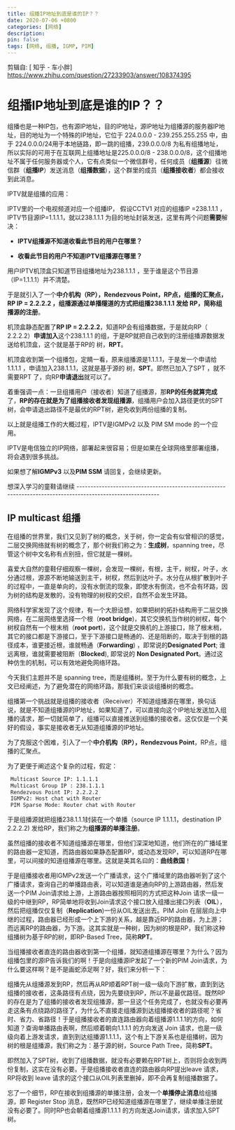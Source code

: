 ```yaml
---
title: 组播IP地址到底是谁的IP？？
date: 2020-07-06 +0800
categories: [网络]
description: 
pin: false
tags: [网络, 组播, IGMP, PIM] 
---
```


剪辑自: [ 知乎 - 车小胖] https://www.zhihu.com/question/27233903/answer/108374395



# 组播IP地址到底是谁的IP？？

组播也是一种IP包，也有源IP地址，目的IP地址，源IP地址为组播源的服务器IP地址，目的地址为一个特殊的IP地址，它位于 224.0.0.0 - 239.255.255.255 中，由于 224.0.0.0/24用于本地链路，即一跳的组播，239.0.0.0/8 为私有组播地址，所以实际的可用于在互联网上组播地址是225.0.0.0/8 - 238.0.0.0/8，这个组播地址不属于任何服务器或个人，它有点类似一个微信群号，任何成员（**组播源**）往微信群（**组播IP**）发送消息（**组播数据**），这个群里的成员（**组播接收者**）都会接收到此消息。

IPTV就是组播的应用：

IPTV里的一个电视频道对应一个组播IP， 假设CCTV1 对应的组播IP =238.1.1.1 ，IPTV节目源IP=1.1.1.1，就以238.1.1.1 为目的地址封装发送，这里有两个问题**需要**解决：

- **IPTV组播源不知道收看此节目的用户在哪里？**

- **收看此节目的用户不知道IPTV组播源在哪里？**

用户IPTV机顶盒只知道节目组播地址为238.1.1.1 ，至于谁是这个节目源（IP=1.1.1.1）并不清楚。

于是就引入了一个**中介机构（RP），**Rendezvous Point，RP点，组播的汇聚点，**RP IP = 2.2.2.2** **，**组播源通过**单播隧道**的方式把组播238.1.1.1 发给 RP，简称**组播源的注册**。

机顶盒静态配置了**RP IP = 2.2.2.2**，知道RP会有组播数据，于是就向RP（ 2.2.2.2）**申请加入**这个238.1.1.1 的组，于是RP就把自己收到的注册组播源数据发送给机顶盒，这个就是基于RP的 树，**RPT**。

机顶盒收到第一个组播包，定睛一看，原来组播源是1.1.1.1，于是发一个申请给1.1.1.1 ，申请加入238.1.1.1，这就是基于源的 树，**SPT**。即然已加入了SPT ，就不需要RPT 了，向RP**申请退出**就可以了。

着重强调一点：一旦组播用户（接收者）知道了组播源，那**RP的任务就算完成**了，**RP的存在就是为了组播接收者发现组播源**，组播用户会加入路径更优的SPT树，会申请退出路径不是最优的RPT树，避免收到两份组播的复制。

以上就是组播工作的大概过程，IPTV是IGMPv2 以及 PIM SM mode 的一个应用。

IPTV是电信独立的IP网络，部署起来很容易；但是如果在全球网络里部署组播，将会遇到很多挑战。

如果想了解**IGMPv3** 以及**PIM SSM** 请回复，会继续更新。

 

想深入学习的童鞋请继续
 \-----------------------------------------------------------------------------------------------------------
 ## IP multicast 组播

在组播的世界里，我们又见到了树的概念，关于树，你一定会有似曾相识的感觉，二层交换网络就有树的概念了，那个树我们称之为：**生成树**，spanning tree，尽管这个树中文名称有点别扭，但它就是一棵树。

喜爱大自然的童鞋仔细观察一棵树，会发现一棵树，有根，主干，树杈，叶子，水分通过根，源源不断地输送到主干，树杈，然后到达叶子。水分在从根扩散到叶子的过程中，一直是单向的，没有水倒流的现象，即使水有倒流，也不会有环路，因为树的结构是发散的，没有物理的树杈的交织，自然不会发生环路。

网络科学家发现了这个规律，有一个大胆设想，如果把树的拓扑结构用于二层交换网络，在二层网络里选择一个根（**root bridge**)，其它交换机当作树的树杈，每个树杈自然有一个根末梢（**root port**)，这个就是交换机的上游接口，除了根末梢，其它的接口都是下游接口，至于下游接口是畅通的、还是阻断的，取决于到根的路径成本，谁更接近根，谁就畅通（**Forwarding**) ，即常说的**Designated Port**; 谁远离根，谁就需要被阻断（**Blocked**), 即常说的 **Non Designated Port**。通过这种仿生的机制，可以有效地避免网络环路。

今天我们主题并不是 spanning tree，而是组播树。至于为什么要有树的概念，上文已经阐述，为了避免潜在的网络环路，那我们来谈谈组播树的概念。

组播第一个挑战就是组播的接收者（Receiver）不知道组播源在哪里，换句话说，就是不知道组播源的IP地址，如果知道了，可以直接向这个IP地址发送加入组播的请求，那一切就简单了，组播可以直接推送到组播的接收者。这仅仅是一个美好的假设，事实是接收者无从知道组播源的IP地址。

为了克服这个困难，引入了一个**中介机构（RP），Rendezvous Point**，RP点，组播的汇聚点。

为了更便于阐述这个复杂的过程，假定：

```tex
 Multicast Source IP: 1.1.1.1
 Multicast Group IP : 238.1.1.1
 Rendezvous Point IP: 2.2.2.2
 IGMPv2: Host chat with Router
 PIM Sparse Mode: Router chat with Router
```

于是组播源就把组播238.1.1.1封装在一个单播（source IP 1.1.1.1，destination IP 2.2.2.2) 发给RP，我们称之为**组播源的单播注册**。

虽然组播的接收者不知道组播源在哪里，但他们深深地知道，他们所在的广播域里的路由器一定知道，而路由器如果静态配置RP，或动态发现RP，可以知道RP在哪里，可以间接的知道组播源在哪里。这就是美其名曰的：**曲线救国**！

于是组播接收者用IGMPv2发送一个广播请求，这个广播域里的路由器听到了这个广播请求，查询自己的单播路由表，可以知道谁是通向RP的上游路由器，然后发送一个PIM Join请求给上游，上游路由器按照相同的方式把这种Join 请求一级一级的中继到RP，RP简单地将收到Join请求这个接口放入组播出接口列表（**OIL**），然后把组播仅仅复制（**Replication**)一份从OIL发送出去。PIM Join 在层层向上中继的过程，路由器已经形成一个上下游的关系，越是靠近RP的路由器，为上游；而远离RP的路由器，为下游。这其实就是一种树，因为树的根是RP，我们称这种组播树为基于RP的树，即RP-Based Tree，简称**RPT**。

当组播接收者直连的路由器收到第一个组播，就知道组播源在哪里？为什么？因为组播包里的源IP告诉我们的啊！于是向组播源IP发起了一个新的PIM Join请求，为什么要这样啊？是不是画蛇添足啊？好，我们来分析一下：

组播先从组播源发到RP，然后再从RP顺着RPT树一级一级向下游扩散，直到到达组播的接收者，这条路径有点绕，因为先要绕到RP，所以不是最优路径。既然RP的存在是为了组播的接收者发现组播源，那一旦这个任务完成了，也就没有必要再走这条有点绕路的路径了，为什么不直接走组播源到达组播接收者的路径呢？省时、省力、省路径！于是组播接收者的直连路由器向着组播源1.1.1.1的方向，如何知道？查询单播路由表啊，然后顺着朝向1.1.1.1 的方向发送 Join 请求，也是一级级向着上游发请求，直到到达组播源1.1.1.1，这个有上下游关系也是组播树，因为树的根是组播源，我们称之为：基于源的树，Source Path Tree，简称**SPT**。

即然加入了SPT树，收到了组播数据，就没有必要赖在RPT树上，否则将会收到两份复制，这实在没有必要。于是组播接收者直连的路由器向RP提出leave 请求，RP将收到 leave 请求的这个接口从OIL列表里删掉，即不会再复制组播数据了。

忘了一个细节，RP在接收到组播源的单播注册，会发一个**单播停止消息**给组播源，即 Register Stop 消息，既然RP已经知道组播源在哪里了，继续单播注册就没有必要了。同时RP也会朝着组播源1.1.1.1 的方向发送Join请求，请求加入SPT树。